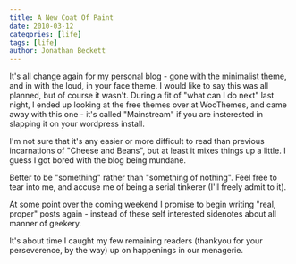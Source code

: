 ```yaml
---
title: A New Coat Of Paint
date: 2010-03-12
categories: [life]
tags: [life]
author: Jonathan Beckett
---
```


It's all change again for my personal blog - gone with the minimalist theme, and in with the loud, in your face theme. I would like to say this was all planned, but of course it wasn't. During a fit of "what can I do next" last night, I ended up looking at the free themes over at WooThemes, and came away with this one - it's called "Mainstream" if you are insterested in slapping it on your wordpress install.

I'm not sure that it's any easier or more difficult to read than previous incarnations of "Cheese and Beans", but at least it mixes things up a little. I guess I got bored with the blog being mundane.

Better to be "something" rather than "something of nothing". Feel free to tear into me, and accuse me of being a serial tinkerer (I'll freely admit to it).

At some point over the coming weekend I promise to begin writing "real, proper" posts again - instead of these self interested sidenotes about all manner of geekery.

It's about time I caught my few remaining readers (thankyou for your perseverence, by the way) up on happenings in our menagerie.